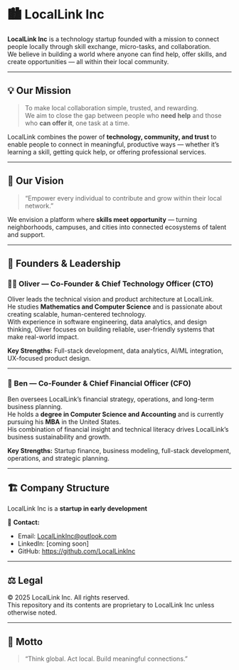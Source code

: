 # 🏙️ LocalLink Inc

**LocalLink Inc** is a technology startup founded with a mission to connect people locally through skill exchange, micro-tasks, and collaboration.  
We believe in building a world where anyone can find help, offer skills, and create opportunities — all within their local community.

---

## 💡 Our Mission

> To make local collaboration simple, trusted, and rewarding.  
We aim to close the gap between people who **need help** and those who **can offer it**, one task at a time.

LocalLink combines the power of **technology, community, and trust** to enable people to connect in meaningful, productive ways — whether it’s learning a skill, getting quick help, or offering professional services.

---

## 🧭 Our Vision

> “Empower every individual to contribute and grow within their local network.”

We envision a platform where **skills meet opportunity** — turning neighborhoods, campuses, and cities into connected ecosystems of talent and support.

---

## 👥 Founders & Leadership

### **🧑‍💻 Oliver — Co-Founder & Chief Technology Officer (CTO)**
Oliver leads the technical vision and product architecture at LocalLink.  
He studies **Mathematics and Computer Science** and is passionate about creating scalable, human-centered technology.  
With experience in software engineering, data analytics, and design thinking, Oliver focuses on building reliable, user-friendly systems that make real-world impact.

**Key Strengths:** Full-stack development, data analytics, AI/ML integration, UX-focused product design.

---

### **💼 Ben — Co-Founder & Chief Financial Officer (CFO)**
Ben oversees LocalLink’s financial strategy, operations, and long-term business planning.  
He holds a **degree in Computer Science and Accounting** and is currently pursuing his **MBA** in the United States.  
His combination of financial insight and technical literacy drives LocalLink’s business sustainability and growth.

**Key Strengths:** Startup finance, business modeling, full-stack development, operations, and strategic planning.

---

## 🏗️ Company Structure

LocalLink Inc is a **startup in early development**

📩 **Contact:**  
- Email: LocalLinkInc@outlook.com
- LinkedIn: [coming soon]  
- GitHub: https://github.com/LocalLinkInc

---

## ⚖️ Legal

© 2025 LocalLink Inc. All rights reserved.  
This repository and its contents are proprietary to LocalLink Inc unless otherwise noted.

---

## 🧠 Motto

> “Think global. Act local. Build meaningful connections.”


